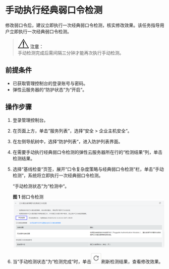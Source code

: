 # 手动执行经典弱口令检测<a name="ZH-CN_TOPIC_0113390586"></a>

修改弱口令后，建议立即执行一次经典弱口令检测，核实修改效果。该任务指导用户立即执行一次经典弱口令检测。

>![](public_sys-resources/icon-notice.gif) **注意：**   
>手动检测完成后需间隔三分钟才能再次执行手动检测。  

## 前提条件<a name="section24877176"></a>

-   已获取管理控制台的登录账号与密码。
-   弹性云服务器的“防护状态“为“开启“。

## 操作步骤<a name="section22567997"></a>

1.  登录管理控制台。
2.  在页面上方，单击“服务列表“，选择“安全  \>  企业主机安全“。
3.  在左侧导航树中，选择“防护列表“，进入防护列表界面。
4.  在需要手动执行经典弱口令检测的弹性云服务器所在行的“检测结果“列，单击检测结果。
5.  选择“基线检查“页签，展开“口令复杂度策略与经典弱口令检测“栏，单击“手动检测“，系统将立即执行一次经典弱口令检测。

    “手动检测状态“为“检测中“。

    **图 1**  弱口令检测<a name="fig16362145210110"></a>  
    ![](figures/弱口令检测.png "弱口令检测")

6.  当“手动检测状态“为“检测完成“时，单击![](figures/刷新.jpg)刷新检测结果，查看修改效果。

